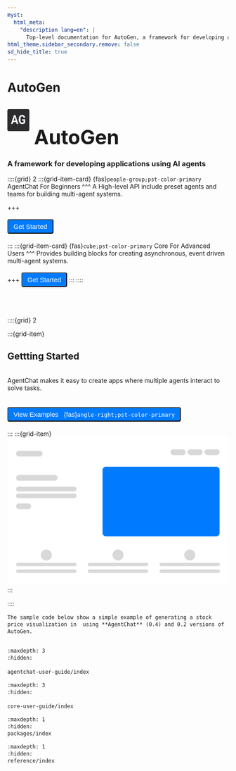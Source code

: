 ```yaml
---
myst:
  html_meta:
    "description lang=en": |
      Top-level documentation for AutoGen, a framework for developing applications using AI agents
html_theme.sidebar_secondary.remove: false
sd_hide_title: true
---
```


<style>
.hero-title {
  font-size: 45px !important;
  font-weight: bold;
  margin: 2rem auto 0 !important;
}
button.gs-button {
  margin: 4px 0px 5px 0px;
  padding: 6px 12px 6px 12px;
  background-color: #007bff;
  color: white;
  border-radius: 4px;
  font-size: 15px;
}
.version-text{
  font-size: 12px;
  color: #6c757d;
  font-weight: normal;
}   
.logo {
  width: 50px;
  height: 50px; 
  margin-bottom: 30px;
  display: inline-block;
}
</style>

# AutoGen

<div class="container">
   
<div class="row text-center">
<div class="col-sm-12">
<!-- <span class="version-text">v0.4.0-dev released </span> -->
<h1 class="hero-title">
<img src="_static/images/logo/logo.svg" alt="AutoGen" class="logo" />
AutoGen 
</h1>
<h3>
A framework for developing applications using AI agents
</h3>
</div>
</div>

::::{grid} 2
:::{grid-item-card} {fas}`people-group;pst-color-primary` AgentChat
For Beginners
^^^
A High-level API include preset agents and teams for building multi-agent systems.

+++

<button onclick="location.href='agentchat-user-guide/quickstart.html'" class="gs-button col-sm">Get Started</button>

:::
:::{grid-item-card} {fas}`cube;pst-color-primary` Core
For Advanced Users
^^^
Provides building blocks for creating asynchronous, event driven multi-agent systems.

+++
<button onclick="location.href='core-user-guide/guides/quickstart.html'" class="gs-button col-sm">Get Started</button>
:::
::::

<br/>
<br/>

::::{grid} 2

:::{grid-item}

## Gettting Started

<br />
AgentChat makes it easy to create apps where multiple agents interact to solve tasks.

<br />
<br />

<button onclick="location.href='agentchat-user-guide/examples/index.html'" class="gs-button col-sm">View Examples &nbsp; {fas}`angle-right;pst-color-primary`</button>

:::
:::{grid-item}
![AgentChat](./images/code.svg)
:::

::::

```{versionadded} 0.4x
The sample code below show a simple example of generating a stock price visualization in  using **AgentChat** (0.4) and 0.2 versions of AutoGen.
```

```{include} agentchat-user-guide/stocksnippet.md

```

```{toctree}
:maxdepth: 3
:hidden:

agentchat-user-guide/index
```

```{toctree}
:maxdepth: 3
:hidden:

core-user-guide/index
```

```{toctree}
:maxdepth: 1
:hidden:
packages/index
```

```{toctree}
:maxdepth: 1
:hidden:
reference/index
```
